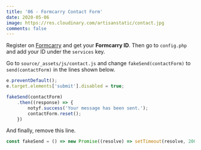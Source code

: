 ```yaml
---
title: '06 - Formcarry Contact Form'
date: 2020-05-06
image: https://res.cloudinary.com/artisanstatic/contact.jpg
comments: false
---
```

Register on [Formcarry](https://formcarry.com/register) and get your **Formcarry ID**. Then go to `config.php` and add your ID under the `services` key.

Go to `source/_assets/js/contact.js` and change `fakeSend(contactForm)` to `send(contactForm)` in the lines shown below.

```js
e.preventDefault();
e.target.elements['submit'].disabled = true;

fakeSend(contactForm)
    .then((response) => {
        notyf.success('Your message has been sent.');
        contactForm.reset();
    })
```

And finally, remove this line.

```js
const fakeSend = () => new Promise((resolve) => setTimeout(resolve, 2000));
```
